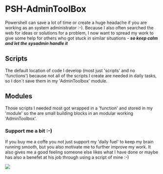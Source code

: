# PSH-AdminToolBox
Powershell can save a lot of time or create a huge headache if you are working as an system administrator :-). Because I also often searched the web for ideas or solutions for a problem, I now want to spread my work to give some help for others who got stuck in similar situations - **_so keep calm and let the sysadmin handle it_**

## Scripts
The default location of code I develop (most just 'scripts' and no 'functions') because not all of the scripts I create are needed in daily tasks, so I don´t save them in my 'AdminToolbox' module.

## Modules
Those scripts I needed most got wrapped in a 'function' and stored in my 'module' so the are small building blocks in an modular working 'AdminToolbox'.

### Support me a bit :-)
If you buy me a coffe you not just support my 'daily fuel' to keep my brain running smooth, but you also motivate me to further improve my work. 
It also gives me a good feeling someone else likes what I have done or maybe has also a benefet at his job through using a script of mine :-)

<a href="https://www.buymeacoffee.com/Wapiya"><img src="https://img.buymeacoffee.com/button-api/?text=Buy me a coffee&emoji=&slug=Wapiya&button_colour=BD5FFF&font_colour=ffffff&font_family=Cookie&outline_colour=000000&coffee_colour=FFDD00"></a>
